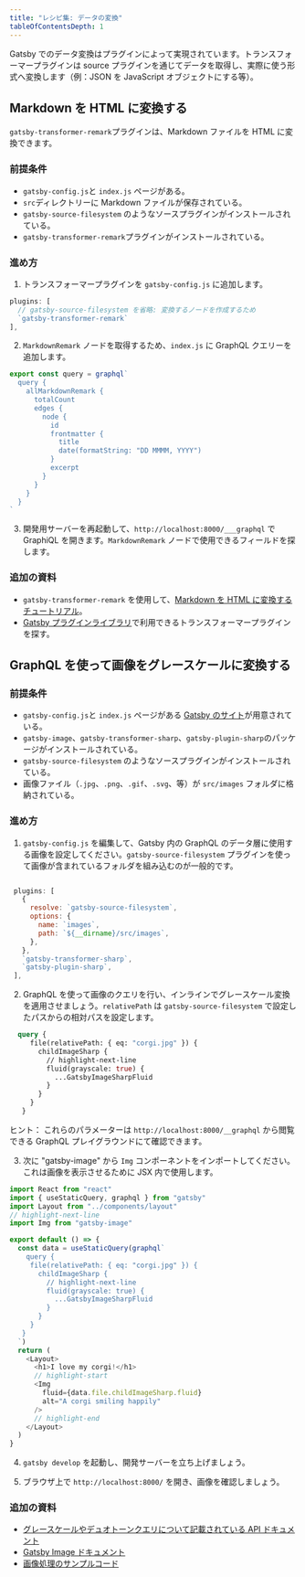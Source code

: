 ```yaml
---
title: "レシピ集: データの変換"
tableOfContentsDepth: 1
---
```


Gatsby でのデータ変換はプラグインによって実現されています。トランスフォーマープラグインは source プラグインを通じてデータを取得し、実際に使う形式へ変換します（例：JSON を JavaScript オブジェクトにする等）。

## Markdown を HTML に変換する

`gatsby-transformer-remark`プラグインは、Markdown ファイルを HTML に変換できます。

### 前提条件

- `gatsby-config.js`と `index.js` ページがある。
- `src`ディレクトリーに Markdown ファイルが保存されている。
- `gatsby-source-filesystem` のようなソースプラグインがインストールされている。
- `gatsby-transformer-remark`プラグインがインストールされている。

### 進め方

1. トランスフォーマープラグインを `gatsby-config.js` に追加します。

```js:title=gatsby-config.js
plugins: [
  // gatsby-source-filesystem を省略: 変換するノードを作成するため
  `gatsby-transformer-remark`
],
```

2. `MarkdownRemark` ノードを取得するため、`index.js` に GraphQL クエリーを追加します。

```jsx:title=src/pages/index.js
export const query = graphql`
  query {
    allMarkdownRemark {
      totalCount
      edges {
        node {
          id
          frontmatter {
            title
            date(formatString: "DD MMMM, YYYY")
          }
          excerpt
        }
      }
    }
  }
`
```

3. 開発用サーバーを再起動して、`http://localhost:8000/___graphql` で GraphiQL を開きます。`MarkdownRemark` ノードで使用できるフィールドを探します。

### 追加の資料

- `gatsby-transformer-remark` を使用して、[Markdown を HTML に変換するチュートリアル](/tutorial/part-six/#transformer-plugins)。
- [Gatsby プラグインライブラリ](/plugins/?=transformer)で利用できるトランスフォーマープラグインを探す。

## GraphQL を使って画像をグレースケールに変換する

### 前提条件

- `gatsby-config.js`と `index.js` ページがある [Gatsby のサイト](/docs/quick-start)が用意されている。
- `gatsby-image`、`gatsby-transformer-sharp`、`gatsby-plugin-sharp`のパッケージがインストールされている。
- `gatsby-source-filesystem` のようなソースプラグインがインストールされている。
- 画像ファイル（`.jpg`、`.png`、`.gif`、`.svg`、等）が `src/images` フォルダに格納されている。

### 進め方

1. `gatsby-config.js` を編集して、Gatsby 内の GraphQL のデータ層に使用する画像を設定してください。`gatsby-source-filesystem` プラグインを使って画像が含まれているフォルダを組み込むのが一般的です。

```javascript:title=gatsby-config.js

 plugins: [
   {
     resolve: `gatsby-source-filesystem`,
     options: {
       name: `images`,
       path: `${__dirname}/src/images`,
     },
   },
   `gatsby-transformer-sharp`,
   `gatsby-plugin-sharp`,
 ],
```

2. GraphQL を使って画像のクエリを行い、インラインでグレースケール変換を適用させましょう。`relativePath` は `gatsby-source-filesystem` で設定したパスからの相対パスを設定します。

```graphql
  query {
     file(relativePath: { eq: "corgi.jpg" }) {
       childImageSharp {
         // highlight-next-line
         fluid(grayscale: true) {
           ...GatsbyImageSharpFluid
         }
       }
     }
   }
```

ヒント： これらのパラメーターは `http://localhost:8000/__graphql` から閲覧できる GraphQL プレイグラウンドにて確認できます。

3. 次に "gatsby-image" から `Img` コンポーネントをインポートしてください。これは画像を表示させるために JSX 内で使用します。

```jsx:title=src/pages/index.js
import React from "react"
import { useStaticQuery, graphql } from "gatsby"
import Layout from "../components/layout"
// highlight-next-line
import Img from "gatsby-image"

export default () => {
  const data = useStaticQuery(graphql`
    query {
     file(relativePath: { eq: "corgi.jpg" }) {
       childImageSharp {
         // highlight-next-line
         fluid(grayscale: true) {
           ...GatsbyImageSharpFluid
         }
       }
     }
   }
  `)
  return (
    <Layout>
      <h1>I love my corgi!</h1>
      // highlight-start
      <Img
        fluid={data.file.childImageSharp.fluid}
        alt="A corgi smiling happily"
      />
      // highlight-end
    </Layout>
  )
}
```

4. `gatsby develop` を起動し、開発サーバーを立ち上げましょう。

5. ブラウザ上で `http://localhost:8000/` を開き、画像を確認しましょう。

### 追加の資料

- [グレースケールやデュオトーンクエリについて記載されている API ドキュメント](/docs/gatsby-image/#shared-query-parameters)
- [Gatsby Image ドキュメント](/docs/gatsby-image/)
- [画像処理のサンプルコード](https://github.com/gatsbyjs/gatsby/tree/master/examples/image-processing)
